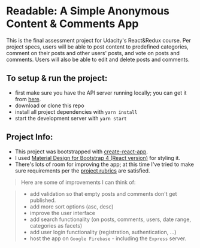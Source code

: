 # Readable: A Simple Anonymous Content & Comments App

This is the final assessment project for Udacity's React&Redux course. Per project specs, users will be able to post content to predefined categories, comment on their posts and other users' posts, and vote on posts and comments. Users will also be able to edit and delete posts and comments.



## To setup & run the project:

* first make sure you have the API server running locally; you can get it from [here](https://github.com/udacity/reactnd-project-readable-starter).
* download or clone this repo
* install all project dependencies with `yarn install`
* start the development server with `yarn start`


## Project Info:  

* This project was bootstrapped with [create-react-app](https://www.npmjs.com/package/create-react-app). 
* I used [Material Design for Bootstrap 4 (React version)](https://mdbootstrap.com/react/) for styling it.
* There's lots of room for improving the app; at this time I've tried to make sure requirements per the [project rubrics](https://review.udacity.com/#!/rubrics/1017/view) are satisfied.


> Here are some of improvements I can think of:

> - add validation so that empty posts and comments don't get published.
> - add more sort options (asc, desc)
> - improve the user interface
> - add search functionality (on posts, comments, users, date range, categories as facets)
> - add user login functionality (registration, authentication, ...)
> - host the app on `Google Firebase` - including the `Express` server. 